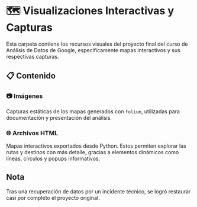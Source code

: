 # 🗺️ Visualizaciones Interactivas y Capturas

Esta carpeta contiene los recursos visuales del proyecto final del curso de Análisis de Datos de Google, específicamente mapas interactivos y sus respectivas capturas.

## 📋 Contenido

### 📷 Imágenes  
Capturas estáticas de los mapas generados con `folium`, utilizadas para documentación y presentación del análisis.

### 🌐 Archivos HTML  
Mapas interactivos exportados desde Python. Estos permiten explorar las rutas y destinos con más detalle, gracias a elementos dinámicos como líneas, círculos y popups informativos.

## Nota

Tras una recuperación de datos por un incidente técnico, se logró restaurar casi por completo el proyecto original.
